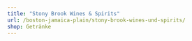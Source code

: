 ```yaml
---
title: "Stony Brook Wines & Spirits"
url: /boston-jamaica-plain/stony-brook-wines-und-spirits/
shop: Getränke
---
```

